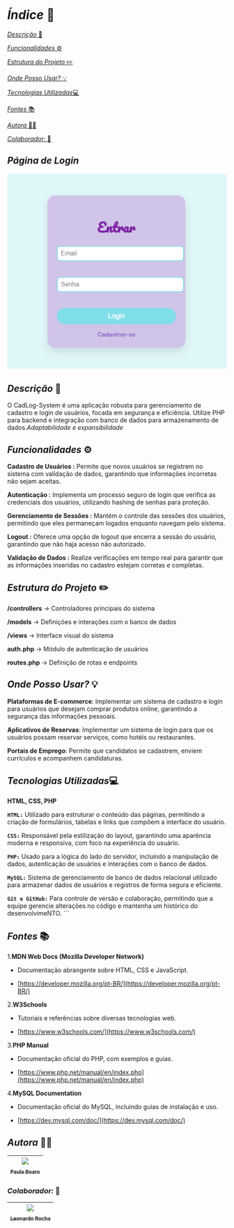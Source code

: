 # *Índice* 🔗

[*Descrição* 📝](https://github.com/paulaboaroo0103/CadLog-System?tab=readme-ov-file#descri%C3%A7%C3%A3o-)

[*Funcionalidades* ⚙️](https://github.com/paulaboaroo0103/CadLog-System?tab=readme-ov-file#funcionalidades-%EF%B8%8F)

[*Estrutura do Projeto* ✏️](https://github.com/paulaboaroo0103/CadLog-System?tab=readme-ov-file#estrutura-do-projeto-%EF%B8%8F)

[*Onde Posso Usar?* 💡](https://github.com/paulaboaroo0103/CadLog-System?tab=readme-ov-file#onde-posso-usar-)

[*Tecnologias Utilizadas*💻](https://github.com/paulaboaroo0103/CadLog-System?tab=readme-ov-file#tecnologias-utilizadas)

[*Fontes* 📚](https://github.com/paulaboaroo0103/CadLog-System?tab=readme-ov-file#fontes-)

[*Autora* 👩🏽](https://github.com/paulaboaroo0103/CadLog-System?tab=readme-ov-file#autora-)

[*Colaborador:* 👥 ](https://github.com/paulaboaroo0103/CadLog-System?tab=readme-ov-file#colaborador-)

## *Página de Login*
![image](img.login.png)

## *Descrição* 📝
O CadLog-System é uma aplicação robusta para gerenciamento de cadastro e login de usuários, focada em segurança e eficiência. Utilize PHP para backend e integração com banco de dados para armazenamento de dados.*Adaptabilidade e expansibilidade*

## *Funcionalidades* ⚙️

**Cadastro de Usuários :** Permite que novos usuários se registrem no sistema com validação de dados, garantindo que informações incorretas não sejam aceitas.

**Autenticação :**  Implementa um processo seguro de login que verifica as credenciais dos usuários, utilizando hashing de senhas para proteção.

**Gerenciamento de Sessões :**  Mantém o controle das sessões dos usuários, permitindo que eles permaneçam logados enquanto navegam pelo sistema.

**Logout :**  Oferece uma opção de logout que encerra a sessão do usuário, garantindo que não haja acesso não autorizado.

**Validação de Dados :**  Realize verificações em tempo real para garantir que as informações inseridas no cadastro estejam corretas e completas.

## *Estrutura do Projeto* ✏️


**/controllers**    -> Controladores principais do sistema

**/models**         -> Definições e interações com o banco de dados

**/views**          -> Interface visual do sistema

**auth.php**        -> Módulo de autenticação de usuários

**routes.php**      -> Definição de rotas e endpoints


## *Onde Posso Usar?* 💡
 
 **Plataformas de E-commerce**: Implementar um sistema de cadastro e login para usuários que desejam comprar produtos online, garantindo a segurança das informações pessoais.

 **Aplicativos de Reservas**: Implementar um sistema de login para que os usuários possam reservar serviços, como hotéis ou restaurantes.

 **Portais de Emprego**: Permite que candidatos se cadastrem, enviem currículos e acompanhem candidaturas.

 <!-- ENTRE OUTROS -->

 ## *Tecnologias Utilizadas*💻
 **HTML, CSS, PHP**


 **```HTML:```** Utilizado para estruturar o conteúdo das páginas, permitindo a criação de formulários, tabelas e links que compõem a interface do usuário.

**```CSS:```** Responsável pela estilização do layout, garantindo uma aparência moderna e responsiva, com foco na experiência do usuário.

**```PHP:```** Usado para a lógica do lado do servidor, incluindo a manipulação de dados, autenticação de usuários e interações com o banco de dados.

**```MySQL:```** Sistema de gerenciamento de banco de dados relacional utilizado para armazenar dados de usuários e registros de forma segura e eficiente.

**```Git e GitHub:```** Para controle de versão e colaboração, permitindo que a equipe gerencie alterações no código e mantenha um histórico do desenvolvimeNTO. ``` 

## *Fontes* 📚

1.**MDN Web Docs (Mozilla Developer Network)**

* Documentação abrangente sobre HTML, CSS e JavaScript.

* [https://developer.mozilla.org/pt-BR/](https://developer.mozilla.org/pt-BR/)

2.**W3Schools**

* Tutoriais e referências sobre diversas tecnologias web.

* [https://www.w3schools.com/](https://www.w3schools.com/)

3.**PHP Manual**

* Documentação oficial do PHP, com exemplos e guias.

* [https://www.php.net/manual/en/index.php](https://www.php.net/manual/en/index.php)

4.**MySQL Documentation**

* Documentação oficial do MySQL, incluindo guias de instalação e uso.

* [https://dev.mysql.com/doc/](https://dev.mysql.com/doc/)


## *Autora* 👩🏽
| [<img loading="lazy" src="https://user-images.githubusercontent.com/127847275/272244520-740a7042-aefd-42c6-ad38-536121527e4b.png" width=95><br><sub>Paula Boaro</sub>](https://github.com/paulaboaroo0103) 
| :---: |

### *Colaborador:* 👥 
|  [<img loading="lazy" src="https://user-images.githubusercontent.com/86802310/268408790-48baaee3-ce37-4ad6-9348-ecb738990343.png" width=95><br><sub>Leonardo Rocha </sub>](https://github.com/leonardorochamarista)
| :---: |
